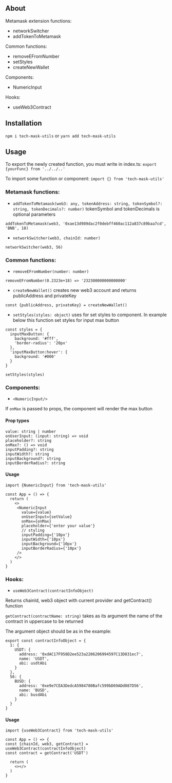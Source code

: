 ## About
Metamask extension functions:
- networkSwitcher
- addTokenToMetamask

Common functions:
- removeEFromNumber
- setStyles
- createNewWallet

Components:
- NumericInput

Hooks:
- useWeb3Contract

## Installation
`npm i tech-mask-utils` or `yarn add tech-mask-utils`

## Usage

To export the newly created function, you must write in index.ts:
`export {yourFunc} from '../../..'`

To import some function or component:
`import {} from 'tech-mask-utils'`

### Metamask functions:

* `addTokenToMetamask(web3: any, tokenAddress: string, tokenSymbol?: string, tokenDecimals?: number)`
tokenSymbol and tokenDecimals is optional parameters
```
addTokenToMetamask(web3, '0xae13d989dac2f0debff460ac112a837c89baa7cd', 'BNB', 18)
```

* `networkSwitcher(web3, chainId: number)`
```
networkSwitcher(web3, 56)
```
### Common functions:

* `removeEFromNumber(number: number)`
```
removeEFromNumber(0.2323e+18) => '232300000000000000'
```

* `createNewWallet()` creates new web3 account and returns publicAddress and privateKey
```
const {publicAddress, privateKey} = createNewWallet()
```

* `setStyles(styles: object)` uses for set styles to component. In example below this function set styles for input max button

```
const styles = {
  inputMaxButton: {
    background: '#fff',
    'border-radius': '20px'
  },
  'inputMaxButton:hover': {
    background: '#000'
  }
}

setStyles(styles)
```
### Components:
* `<NumericInput/>`

If `onMax` is passed to props, the component will render the max button

#### Prop types

```
value: string | number
onUserInput: (input: string) => void
placeholder?: string
onMax?: () => void
inputPadding?: string
inputWidth?: string
inputBackground?: string
inputBorderRadius?: string
```

#### Usage

```
import {NumericInput} from 'tech-mask-utils'

const App = () => {
  return (
    <>
     <NumericInput 
       value={value}
       onUserInput={setValue}
       onMax={onMax}
       placeholder={'enter your value'}
       // styling
       inputPadding={'10px'}
       inputWidth={'10px'}
       inputBackground={'10px'}
       inputBorderRadius={'10px'}
     />
    </>
  )
}
```

### Hooks:

* `useWeb3Contract(contractInfoObject)`

Returns chainId, web3 object with current provider and getContract() function

`getContract(contractName: string)`
takes as its argument the name of the contract in uppercase to be returned

The argument object should be as in the example:

```
export const contractInfoObject = {
  1: {
    USDT: {
      address: '0xdAC17F958D2ee523a2206206994597C13D831ec7',
      name: 'USDT',
      abi: usdtAbi
    }
  },
  56: {
    BUSD: {
      address: '0xe9e7CEA3DedcA5984780Bafc599bD69ADd087D56',
      name: 'BUSD',
      abi: busdAbi
    }
  }
}
```
#### Usage
```
import {useWeb3Contract} from 'tech-mask-utils'

const App = () => {
const {chainId, web3, getContract} = useWeb3Contract(contractInfoObject)
const contract = getContract('USDT')

  return (
    <></>
  )
}
```
